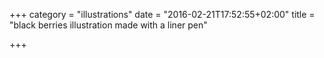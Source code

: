 +++
category = "illustrations"
date = "2016-02-21T17:52:55+02:00"
title = "black berries illustration made with a liner pen"

+++
